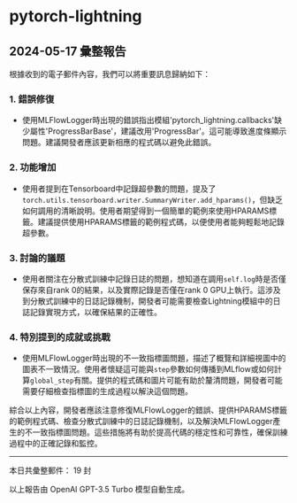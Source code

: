 # pytorch-lightning

## 2024-05-17 彙整報告

根據收到的電子郵件內容，我們可以將重要訊息歸納如下：



### 1. 錯誤修復

- 使用MLFlowLogger時出現的錯誤指出模組'pytorch_lightning.callbacks'缺少屬性'ProgressBarBase'，建議改用'ProgressBar'。這可能導致進度條顯示問題。建議開發者應該更新相應的程式碼以避免此錯誤。



### 2. 功能增加

- 使用者提到在Tensorboard中記錄超參數的問題，提及了`torch.utils.tensorboard.writer.SummaryWriter.add_hparams()`，但缺乏如何調用的清晰說明。使用者期望得到一個簡單的範例來使用HPARAMS標籤。建議提供使用HPARAMS標籤的範例程式碼，以便使用者能夠輕鬆地記錄超參數。



### 3. 討論的議題

- 使用者關注在分散式訓練中記錄日誌的問題，想知道在調用`self.log`時是否僅保存來自rank 0的結果，以及實際記錄是否僅在rank 0 GPU上執行。這涉及到分散式訓練中的日誌記錄機制，開發者可能需要檢查Lightning模組中的日誌記錄實現方式，以確保結果的正確性。



### 4. 特別提到的成就或挑戰

- 使用MLFlowLogger時出現的不一致指標圖問題，描述了概覽和詳細視圖中的圖表不一致情況。使用者懷疑這可能與`step`參數如何傳播到MLflow或如何計算`global_step`有關。提供的程式碼和圖片可能有助於釐清問題，開發者可能需要仔細檢查指標圖的生成過程以解決這個問題。



綜合以上內容，開發者應該注意修復MLFlowLogger的錯誤、提供HPARAMS標籤的範例程式碼、檢查分散式訓練中的日誌記錄機制，以及解決MLFlowLogger產生的不一致指標圖問題。這些措施將有助於提高代碼的穩定性和可靠性，確保訓練過程中的正確記錄和監控。



---



本日共彙整郵件： 19 封



以上報告由 OpenAI GPT-3.5 Turbo 模型自動生成。